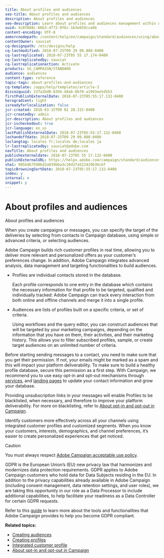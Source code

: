 ```yaml
---
title: About profiles and audiences
seo-title: About profiles and audiences
description: About profiles and audiences
seo-description: Learn about profiles and audiences management within Adobe Campaign: define targeted populations, select audiences, filter recipients, collect data and update profiles.
uuid: 4c8f888c-66b3-4f72-9f6c-1b3e659cce6b
content-encoding: UTF-8
aemsrcnodepath: /content/help/en/campaign/standard/audiences/using/about-profiles-and-audiences
contentOwner: sauviat
cq-designpath: /etc/designs/help
cq-lastmodified: 2018-07-25T09 29 09.808-0400
cq-lastreplicated: 2018-07-23T05 55 17.174-0400
cq-lastreplicatedby: sauviat
cq-lastreplicationaction: Activate
products: SG_CAMPAIGN/STANDARD
audience: audiences
content-type: reference
topic-tags: about-profiles-and-audiences
cq-template: /apps/help/templates/article-3
discoiquuid: 23fa2bd0-8394-48ab-8b70-a1993ee5d5b3
firstPublishExternalDate: 2018-07-23T05:55:17.132-0400
herogradient: light
isreadyforlocalization: false
jcr-created: 2018-03-15T09 01 20.315-0400
jcr-createdby: admin
jcr-description: About profiles and audiences
jcr-ischeckedout: true
jcr-language: en_us
lastPublishExternalDate: 2018-07-23T05:55:17.132-0400
lochandoffdate: 2018-07-25T09 29 09.808-0400
loclangtag: locales fr;locales de;locales ja
lr-lastreplicatedby: sauviat@adobe.com
navTitle: About profiles and audiences
publishexternaldate: 2018-07-23T05 55 17.132-0400
publishExternalURL: https://helpx.adobe.com/campaign/standard/audiences/using/about-profiles-and-audiences.html
sha1: 985b4b7598bd2a039bba3c10d2fa522419b36cbf
topicBrowsingSortDate: 2018-07-23T05:55:17.132-0400
index: y
internal: n
snippet: y
---
```


# About profiles and audiences

About profiles and audiences

When you create campaigns or messages, you can specify the target of the deliveries by selecting from contacts in Campaign database, using simple or advanced criteria, or selecting audiences.

Adobe Campaign builds rich customer profiles in real time, allowing you to deliver more relevant and personalized offers as your customer’s preferences change. In addition, Adobe Campaign integrates advanced analysis, data management and targeting functionalities to build audiences.

* Profiles are individual contacts stored in the database.

  Each profile corresponds to one entry in the database which contains the necessary information for that profile to be targeted, qualified and individually tracked: Adobe Campaign can track every interaction from both online and offline channels and merge it into a single profile.

* Audiences are lists of profiles built on a specific criteria, or set of criteria.

  Using workflows and the query editor, you can construct audiences that will be targeted by your marketing campaigns, depending on the information that you have on them, their activities, and their marketing history. This allows you to filter subscribed profiles, sample, or create target audiences on an unlimited number of criteria.

Before starting sending messages to a contact, you need to make sure that you get their permission. If not, your emails might be marked as a spam and this will impact your platform deliverability. To make sure to build a healthy profile database, secure this permission as a first step. With Campaign, we recommend you to use easy opt-in and opt-out mechanisms through [services](../../audiences/using/creating-a-service.md), and [landing pages](../../channels/using/about-landing-pages.md) to update your contact information and grow your database.

Providing unsubscription links in your messages will enable Profiles to be blacklisted, when necessary, and therefore to improve your platform deliverability. For more on blacklisting, refer to [About opt-in and opt-out in Campaign](../../audiences/using/about-opt-in-and-opt-out-in-campaign.md).

Identify customers more effectively across all your channels using integrated customer profiles and customized segments. When you know your customers, interests, demographics, and channel preferences, it’s easier to create personalized experiences that get noticed.

>[!CAUTION]
>
>You must always respect [Adobe Campaign acceptable use policy](http://www.adobe.com/legal/terms/aup.html).

GDPR is the European Union’s (EU) new privacy law that harmonizes and modernizes data protection requirements. GDPR applies to Adobe Campaign customers who hold data for Data Subjects residing in the EU. In addition to the privacy capabilities already available in Adobe Campaign (including consent management, data retention settings, and user roles), we are taking this opportunity in our role as a Data Processor to include additional capabilities, to help facilitate your readiness as a Data Controller for certain GDPR requests.

Refer to this [guide](https://docs.campaign.adobe.com/doc/standard/getting_started/en/ACS_GDPR.html) to learn more about the tools and functionalities that Adobe Campaign provides to help you become GDPR compliant.

**Related topics:**

* [Creating audiences](../../audiences/using/creating-audiences.md)
* [Creating profiles](../../audiences/using/creating-profiles.md)
* [Integrated customer profile](../../audiences/using/integrated-customer-profile.md)
* [About opt-in and opt-out in Campaign](../../audiences/using/about-opt-in-and-opt-out-in-campaign.md)

